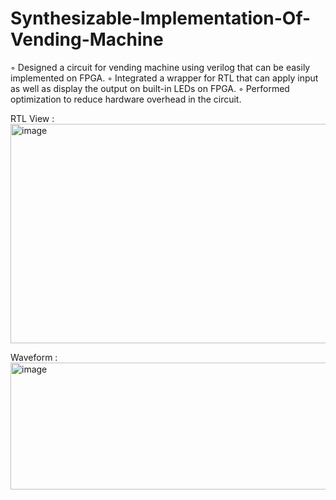# Synthesizable-Implementation-Of-Vending-Machine
◦ Designed a circuit for vending machine using verilog that can be easily implemented on FPGA. ◦ Integrated a wrapper for RTL that can apply input as well as display the output on built-in LEDs on FPGA. ◦ Performed optimization to reduce hardware overhead in the circuit.

RTL View : 
<img width="1122" height="351" alt="image" src="https://github.com/user-attachments/assets/123fd3a9-2232-448e-8881-7d2c53b1ca62" />


Waveform : 
<img width="1070" height="203" alt="image" src="https://github.com/user-attachments/assets/8c14e734-3fe6-4565-9af2-a32ae84552e0" />


